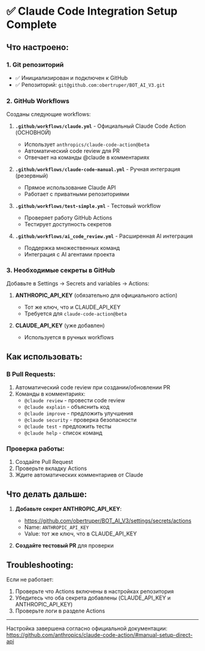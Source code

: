 # ✅ Claude Code Integration Setup Complete

## Что настроено:

### 1. Git репозиторий
- ✅ Инициализирован и подключен к GitHub
- ✅ Репозиторий: `git@github.com:obertruper/BOT_AI_V3.git`

### 2. GitHub Workflows
Созданы следующие workflows:

1. **`.github/workflows/claude.yml`** - Официальный Claude Code Action (ОСНОВНОЙ)
   - Использует `anthropics/claude-code-action@beta`
   - Автоматический code review для PR
   - Отвечает на команды @claude в комментариях

2. **`.github/workflows/claude-code-manual.yml`** - Ручная интеграция (резервный)
   - Прямое использование Claude API
   - Работает с приватными репозиториями

3. **`.github/workflows/test-simple.yml`** - Тестовый workflow
   - Проверяет работу GitHub Actions
   - Тестирует доступность секретов

4. **`.github/workflows/ai_code_review.yml`** - Расширенная AI интеграция
   - Поддержка множественных команд
   - Интеграция с AI агентами проекта

### 3. Необходимые секреты в GitHub

Добавьте в Settings → Secrets and variables → Actions:

1. **ANTHROPIC_API_KEY** (обязательно для официального action)
   - Тот же ключ, что и CLAUDE_API_KEY
   - Требуется для `claude-code-action@beta`

2. **CLAUDE_API_KEY** (уже добавлен)
   - Используется в ручных workflows

## Как использовать:

### В Pull Requests:
1. Автоматический code review при создании/обновлении PR
2. Команды в комментариях:
   - `@claude review` - провести code review
   - `@claude explain` - объяснить код
   - `@claude improve` - предложить улучшения
   - `@claude security` - проверка безопасности
   - `@claude test` - предложить тесты
   - `@claude help` - список команд

### Проверка работы:
1. Создайте Pull Request
2. Проверьте вкладку Actions
3. Ждите автоматических комментариев от Claude

## Что делать дальше:

1. **Добавьте секрет ANTHROPIC_API_KEY**:
   - https://github.com/obertruper/BOT_AI_V3/settings/secrets/actions
   - Name: `ANTHROPIC_API_KEY`
   - Value: тот же ключ, что в CLAUDE_API_KEY

2. **Создайте тестовый PR** для проверки

## Troubleshooting:

Если не работает:
1. Проверьте что Actions включены в настройках репозитория
2. Убедитесь что оба секрета добавлены (CLAUDE_API_KEY и ANTHROPIC_API_KEY)
3. Проверьте логи в разделе Actions

---
Настройка завершена согласно официальной документации:
https://github.com/anthropics/claude-code-action/#manual-setup-direct-api